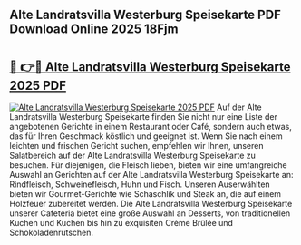 ## Alte Landratsvilla Westerburg Speisekarte PDF Download Online 2025 18Fjm

# <h2><a href="http://gcc3rhl.nevu.top/?p=Alte+Landratsvilla+Westerburg+Speisekarte">🔗 👉🔴 Alte Landratsvilla Westerburg Speisekarte 2025 PDF</a></h2>

[![Alte Landratsvilla Westerburg Speisekarte 2025 PDF](https://i.imgur.com/dBaPXMq.png)](http://gcc3rhl.nevu.top/?p=Alte+Landratsvilla+Westerburg+Speisekarte)
Auf der Alte Landratsvilla Westerburg Speisekarte finden Sie nicht nur eine Liste der angebotenen Gerichte in einem Restaurant oder Café, sondern auch etwas, das für Ihren Geschmack köstlich und geeignet ist. Wenn Sie nach einem leichten und frischen Gericht suchen, empfehlen wir Ihnen, unseren Salatbereich auf der Alte Landratsvilla Westerburg Speisekarte zu besuchen. Für diejenigen, die Fleisch lieben, bieten wir eine umfangreiche Auswahl an Gerichten auf der Alte Landratsvilla Westerburg Speisekarte an: Rindfleisch, Schweinefleisch, Huhn und Fisch. Unseren Auserwählten bieten wir Gourmet-Gerichte wie Schaschlik und Steak an, die auf einem Holzfeuer zubereitet werden. Die Alte Landratsvilla Westerburg Speisekarte unserer Cafeteria bietet eine große Auswahl an Desserts, von traditionellen Kuchen und Kuchen bis hin zu exquisiten Crème Brûlée und Schokoladenrutschen.

